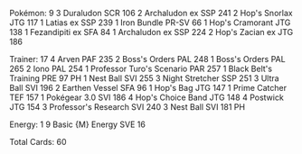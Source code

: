 Pokémon: 9
3 Duraludon SCR 106
2 Archaludon ex SSP 241
2 Hop's Snorlax JTG 117
1 Latias ex SSP 239
1 Iron Bundle PR-SV 66
1 Hop's Cramorant JTG 138
1 Fezandipiti ex SFA 84
1 Archaludon ex SSP 224
2 Hop's Zacian ex JTG 186

Trainer: 17
4 Arven PAF 235
2 Boss's Orders PAL 248
1 Boss's Orders PAL 265
2 Iono PAL 254
1 Professor Turo's Scenario PAR 257
1 Black Belt's Training PRE 97 PH
1 Nest Ball SVI 255
3 Night Stretcher SSP 251
3 Ultra Ball SVI 196
2 Earthen Vessel SFA 96
1 Hop's Bag JTG 147
1 Prime Catcher TEF 157
1 Pokégear 3.0 SVI 186
4 Hop's Choice Band JTG 148
4 Postwick JTG 154
3 Professor's Research SVI 240
3 Nest Ball SVI 181 PH

Energy: 1
9 Basic {M} Energy SVE 16

Total Cards: 60
